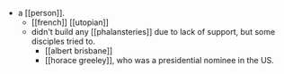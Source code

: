 - a [[person]].
	- [[french]] [[utopian]]
	- didn't build any [[phalansteries]] due to lack of support, but some disciples tried to.
		- [[albert brisbane]]
		- [[horace greeley]], who was a presidential nominee in the US.